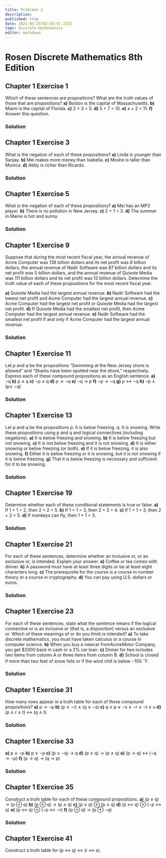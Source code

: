 ```yaml
---
title: Problems 2
description: 
published: true
date: 2021-03-25T02:58:47.325Z
tags: discrete-mathematics
editor: markdown
---
```


# Rosen Discrete Mathematics 8th Edition

## Chapter 1 Exercise 1
Which of these sentences are propositions? What are the
truth values of those that are propositions?
**a)** Boston is the capital of Massachusetts.
**b)** Miami is the capital of Florida.
**c)** 2 + 3 = 5.
**d)** 5 + 7 = 10.
**e)** x + 2 = 11.
**f)** Answer this question.

### Solution

## Chapter 1 Exercise 3
What is the negation of each of these propositions?
**a)** Linda is younger than Sanjay.
**b)** Mei makes more money than Isabella.
**c)** Moshe is taller than Monica.
**d)** Abby is richer than Ricardo.

### Solution

## Chapter 1 Exercise 5
What is the negation of each of these propositions?
**a)** Mei has an MP3 player.
**b)** There is no pollution in New Jersey.
**c)** 2 + 1 = 3.
**d)** The summer in Maine is hot and sunny.

### Solution

## Chapter 1 Exercise 9
Suppose that during the most recent fiscal year, the annual
revenue of Acme Computer was 138 billion dollars
and its net profit was 8 billion dollars, the annual revenue
of Nadir Software was 87 billion dollars and its net profit
was 5 billion dollars, and the annual revenue of Quixote
Media was 111 billion dollars and its net profit was
13 billion dollars. Determine the truth value of each of
these propositions for the most recent fiscal year.

**a)** Quixote Media had the largest annual revenue.
**b)** Nadir Software had the lowest net profit and Acme
Computer had the largest annual revenue.
**c)** Acme Computer had the largest net profit or Quixote
Media had the largest net profit.
**d)** If Quixote Media had the smallest net profit, then
Acme Computer had the largest annual revenue.
**e)** Nadir Software had the smallest net profit if and only
if Acme Computer had the largest annual revenue.

### Solution

## Chapter 1 Exercise 11
Let $p$ and $q$ be the propositions “Swimming at the New
Jersey shore is allowed” and “Sharks have been spotted
near the shore,” respectively. Express each of these compound
propositions as an English sentence.
**a)** ¬q 
**b)** p ∧ q 
**c)** ¬p ∨ q
**d)** p → ¬q 
**e)** ¬q → p 
**f)** ¬p → ¬q
**g)** p ↔ ¬q 
**h)** ¬p ∧ (p∨ ¬q)

### Solution

## Chapter 1 Exercise 13
Let p and q be the propositions
p: It is below freezing.
q: It is snowing.
Write these propositions using p and q and logical connectives
(including negations).
**a)** It is below freezing and snowing.
**b)** It is below freezing but not snowing.
**c)** It is not below freezing and it is not snowing.
**d)** It is either snowing or below freezing (or both).
**e)** If it is below freezing, it is also snowing.
**f)** Either it is below freezing or it is snowing, but it is
not snowing if it is below freezing.
**g)** That it is below freezing is necessary and sufficient
for it to be snowing.

### Solution

## Chapter 1 Exercise 19
Determine whether each of these conditional statements
is true or false.
**a)** If 1 + 1 = 2, then 2 + 2 = 5.
**b)** If 1 + 1 = 3, then 2 + 2 = 4.
**c)** If 1 + 1 = 3, then 2 + 2 = 5.
**d)** If monkeys can fly, then 1 + 1 = 3.

### Solution

## Chapter 1 Exercise 21
For each of these sentences, determine whether an inclusive
or, or an exclusive or, is intended. Explain your
answer.
**a)** Coffee or tea comes with dinner.
**b)** A password must have at least three digits or be at
least eight characters long.
**c)** The prerequisite for the course is a course in number
theory or a course in cryptography.
**d)** You can pay using U.S. dollars or euros.

### Solution

## Chapter 1 Exercise 23

For each of these sentences, state what the sentence
means if the logical connective or is an inclusive or (that
is, a disjunction) versus an exclusive or. Which of these
meanings of or do you think is intended?
**a)** To take discrete mathematics, you must have taken
calculus or a course in computer science.
**b)** When you buy a newcar fromAcmeMotor Company,
you get $2000 back in cash or a 2% car loan.
**c)** Dinner for two includes two items from column A or
three items from column B.
**d)** School is closed if more than two feet of snow falls or
if the wind chill is below −100 ${ }^{\circ} \mathrm{F}$.

### Solution

## Chapter 1 Exercise 31
How many rows appear in a truth table for each of these
compound propositions?
**a)** p → ¬p
**b)** (p ∨ ¬r) ∧ (q ∨ ¬s)
**c)** q ∨ p ∨ ¬s ∨ ¬r ∨ ¬t ∨ u
**d)** (p ∧ r ∧ t) ↔ (q ∧ t)
### Solution
## Chapter 1 Exercise 33
**a)** p ∧ ¬p 
**b)** p ∨ ¬p
**c)** (p ∨ ¬q) → q 
**d)** (p ∨ q) → (p ∧ q)
**e)** (p → q) ↔ (¬q → ¬p)
**f)** (p → q) → (q → p)
### Solution
## Chapter 1 Exercise 35
Construct a truth table for each of these compound propositions.
**a)** (p ∨ q) → (p ⊕ q) 
**b)** (p ⊕ q) → (p ∧ q)
**c)** (p ∨ q) ⊕ (p ∧ q) 
**d)** (p ↔ q) ⊕ (¬p ↔ q)
**e)** (p ↔ q) ⊕ (¬p ↔ ¬r)
**f)** (p ⊕ q) → (p ⊕ ¬q)

### Solution
## Chapter 1 Exercise 41
Construct a truth table for (p ↔ q) ↔ (r ↔ s).